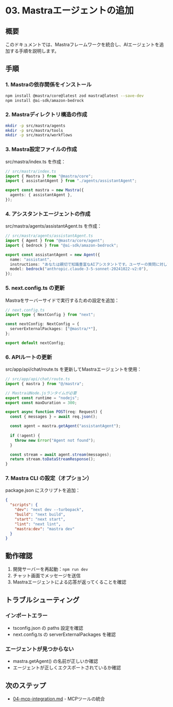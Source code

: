 # 03. Mastraエージェントの追加

## 概要
このドキュメントでは、Mastraフレームワークを統合し、AIエージェントを追加する手順を説明します。

## 手順

### 1. Mastraの依存関係をインストール

```bash
npm install @mastra/core@latest zod mastra@latest --save-dev
npm install @ai-sdk/amazon-bedrock
```

### 2. Mastraディレクトリ構造の作成

```bash
mkdir -p src/mastra/agents
mkdir -p src/mastra/tools
mkdir -p src/mastra/workflows
```

### 3. Mastra設定ファイルの作成

src/mastra/index.ts を作成：

```typescript
// src/mastra/index.ts
import { Mastra } from "@mastra/core";
import { assistantAgent } from "./agents/assistantAgent";

export const mastra = new Mastra({
  agents: { assistantAgent },
});
```

### 4. アシスタントエージェントの作成

src/mastra/agents/assistantAgent.ts を作成：

```typescript
// src/mastra/agents/assistantAgent.ts
import { Agent } from "@mastra/core/agent";
import { bedrock } from "@ai-sdk/amazon-bedrock";

export const assistantAgent = new Agent({
  name: "assistant",
  instructions: "あなたは親切で知識豊富なAIアシスタントです。ユーザーの質問に対して、わかりやすく丁寧に回答してください。",
  model: bedrock("anthropic.claude-3-5-sonnet-20241022-v2:0"),
});
```

### 5. next.config.ts の更新

Mastraをサーバーサイドで実行するための設定を追加：

```typescript
// next.config.ts
import type { NextConfig } from "next";

const nextConfig: NextConfig = {
  serverExternalPackages: ["@mastra/*"],
};

export default nextConfig;
```

### 6. APIルートの更新

src/app/api/chat/route.ts を更新してMastraエージェントを使用：

```typescript
// src/app/api/chat/route.ts
import { mastra } from "@/mastra";

// MastraはNode.jsランタイムが必要
export const runtime = "nodejs";
export const maxDuration = 300;

export async function POST(req: Request) {
  const { messages } = await req.json();

  const agent = mastra.getAgent("assistantAgent");
  
  if (!agent) {
    throw new Error("Agent not found");
  }

  const stream = await agent.stream(messages);
  return stream.toDataStreamResponse();
}
```

### 7. Mastra CLI の設定（オプション）

package.json にスクリプトを追加：

```json
{
  "scripts": {
    "dev": "next dev --turbopack",
    "build": "next build",
    "start": "next start",
    "lint": "next lint",
    "mastra:dev": "mastra dev"
  }
}
```

## 動作確認

1. 開発サーバーを再起動：`npm run dev`
2. チャット画面でメッセージを送信
3. Mastraエージェントによる応答が返ってくることを確認

## トラブルシューティング

### インポートエラー
- tsconfig.json の paths 設定を確認
- next.config.ts の serverExternalPackages を確認

### エージェントが見つからない
- mastra.getAgent() の名前が正しいか確認
- エージェントが正しくエクスポートされているか確認

## 次のステップ
- [04-mcp-integration.md](./04-mcp-integration.md) - MCPツールの統合